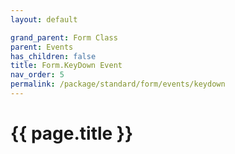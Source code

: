 ```yaml
---
layout: default

grand_parent: Form Class
parent: Events
has_children: false
title: Form.KeyDown Event
nav_order: 5
permalink: /package/standard/form/events/keydown
---
```

# {{ page.title }}